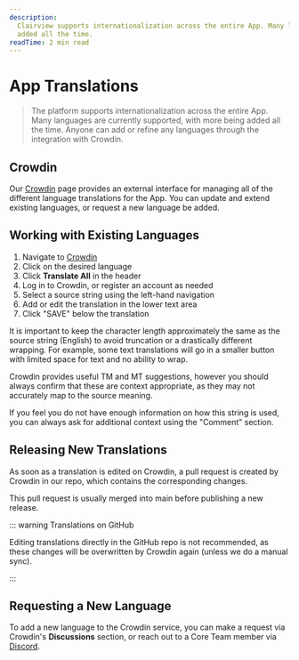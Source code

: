 ```yaml
---
description:
  Clairview supports internationalization across the entire App. Many languages are currently supported, with more being
  added all the time.
readTime: 2 min read
---
```


# App Translations

> The platform supports internationalization across the entire App. Many languages are currently supported, with more
> being added all the time. Anyone can add or refine any languages through the integration with Crowdin.

## Crowdin

Our [Crowdin](https://locales.clairview.io) page provides an external interface for managing all of the different
language translations for the App. You can update and extend existing languages, or request a new language be added.

## Working with Existing Languages

1. Navigate to [Crowdin](https://locales.clairview.io)
2. Click on the desired language
3. Click **Translate All** in the header
4. Log in to Crowdin, or register an account as needed
5. Select a source string using the left-hand navigation
6. Add or edit the translation in the lower text area
7. Click "SAVE" below the translation

It is important to keep the character length approximately the same as the source string (English) to avoid truncation
or a drastically different wrapping. For example, some text translations will go in a smaller button with limited space
for text and no ability to wrap.

Crowdin provides useful TM and MT suggestions, however you should always confirm that these are context appropriate, as
they may not accurately map to the source meaning.

If you feel you do not have enough information on how this string is used, you can always ask for additional context
using the "Comment" section.

## Releasing New Translations

As soon as a translation is edited on Crowdin, a pull request is created by Crowdin in our repo, which contains the
corresponding changes.

This pull request is usually merged into main before publishing a new release.

::: warning Translations on GitHub

Editing translations directly in the GitHub repo is not recommended, as these changes will be overwritten by Crowdin
again (unless we do a manual sync).

:::

## Requesting a New Language

To add a new language to the Crowdin service, you can make a request via Crowdin's **Discussions** section, or reach out
to a Core Team member via [Discord](https://clairview.chat).
